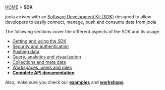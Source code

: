 [HOME](Home) > **SDK**

joola arrives with an [Software Development Kit (SDK)](http://github.com/joola/joola.sdk) designed to allow developers to easily connect, manage, push and consume data from joola

The following sections cover the different aspects of the SDK and its usage. 

- [Getting and using the SDK](using-the-sdk)
- [Security and authentication](security-and-authentication)
- [Pushing data](pushing-data)
- [Query, analytics and visualization](https://github.com/joola/joola/wiki/sdk-api-documentation#joolaviz)
- [Collections and meta data](collections)
- [Workspaces, users and roles](basic-concepts)
- [**Complete API documentation**](sdk-api-documentation)

Also, make sure you check our [**examples**](examples) and [**workshops**](workshops).
